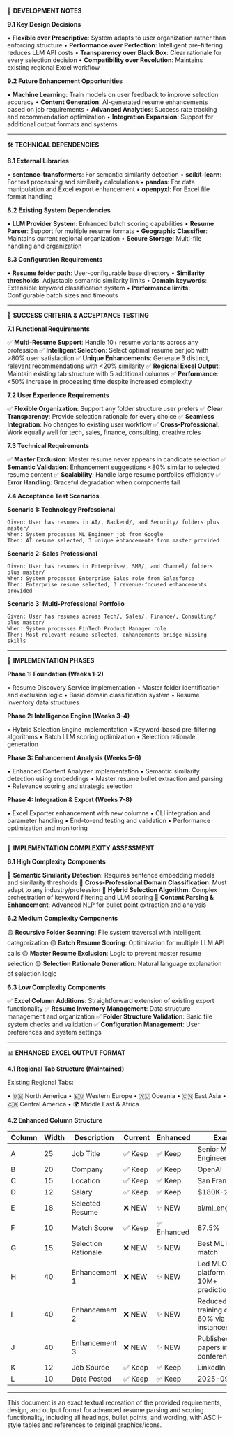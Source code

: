 📝 **DEVELOPMENT NOTES**

**9.1 Key Design Decisions**

• **Flexible over Prescriptive**: System adapts to user organization rather than enforcing structure
• **Performance over Perfection**: Intelligent pre-filtering reduces LLM API costs
• **Transparency over Black Box**: Clear rationale for every selection decision
• **Compatibility over Revolution**: Maintains existing regional Excel workflow

**9.2 Future Enhancement Opportunities**

• **Machine Learning**: Train models on user feedback to improve selection accuracy
• **Content Generation**: AI-generated resume enhancements based on job requirements
• **Advanced Analytics**: Success rate tracking and recommendation optimization
• **Integration Expansion**: Support for additional output formats and systems

---

🛠️ **TECHNICAL DEPENDENCIES**

**8.1 External Libraries**

• **sentence-transformers**: For semantic similarity detection
• **scikit-learn**: For text processing and similarity calculations
• **pandas**: For data manipulation and Excel export enhancement
• **openpyxl**: For Excel file format handling

**8.2 Existing System Dependencies**

• **LLM Provider System**: Enhanced batch scoring capabilities
• **Resume Parser**: Support for multiple resume formats
• **Geographic Classifier**: Maintains current regional organization
• **Secure Storage**: Multi-file handling and organization

**8.3 Configuration Requirements**

• **Resume folder path**: User-configurable base directory
• **Similarity thresholds**: Adjustable semantic similarity limits
• **Domain keywords**: Extensible keyword classification system
• **Performance limits**: Configurable batch sizes and timeouts

---

🎯 **SUCCESS CRITERIA & ACCEPTANCE TESTING**

**7.1 Functional Requirements**

✅ **Multi-Resume Support**: Handle 10+ resume variants across any profession
✅ **Intelligent Selection**: Select optimal resume per job with >80% user satisfaction
✅ **Unique Enhancements**: Generate 3 distinct, relevant recommendations with <20% similarity
✅ **Regional Excel Output**: Maintain existing tab structure with 5 additional columns
✅ **Performance**: <50% increase in processing time despite increased complexity

**7.2 User Experience Requirements**

✅ **Flexible Organization**: Support any folder structure user prefers
✅ **Clear Transparency**: Provide selection rationale for every choice
✅ **Seamless Integration**: No changes to existing user workflow
✅ **Cross-Professional**: Work equally well for tech, sales, finance, consulting, creative roles

**7.3 Technical Requirements**

✅ **Master Exclusion**: Master resume never appears in candidate selection
✅ **Semantic Validation**: Enhancement suggestions <80% similar to selected resume content
✅ **Scalability**: Handle large resume portfolios efficiently
✅ **Error Handling**: Graceful degradation when components fail

**7.4 Acceptance Test Scenarios**

**Scenario 1: Technology Professional**

	Given: User has resumes in AI/, Backend/, and Security/ folders plus master/
	When: System processes ML Engineer job from Google
	Then: AI resume selected, 3 unique enhancements from master provided

**Scenario 2: Sales Professional**

	Given: User has resumes in Enterprise/, SMB/, and Channel/ folders plus master/
	When: System processes Enterprise Sales role from Salesforce
	Then: Enterprise resume selected, 3 revenue-focused enhancements provided

**Scenario 3: Multi-Professional Portfolio**

	Given: User has resumes across Tech/, Sales/, Finance/, Consulting/ plus master/
	When: System processes FinTech Product Manager role
	Then: Most relevant resume selected, enhancements bridge missing skills

---

📅 **IMPLEMENTATION PHASES**

**Phase 1: Foundation (Weeks 1-2)**

• Resume Discovery Service implementation
• Master folder identification and exclusion logic
• Basic domain classification system
• Resume inventory data structures

**Phase 2: Intelligence Engine (Weeks 3-4)**

• Hybrid Selection Engine implementation
• Keyword-based pre-filtering algorithms
• Batch LLM scoring optimization
• Selection rationale generation

**Phase 3: Enhancement Analysis (Weeks 5-6)**

• Enhanced Content Analyzer implementation
• Semantic similarity detection using embeddings
• Master resume bullet extraction and parsing
• Relevance scoring and strategic selection

**Phase 4: Integration & Export (Weeks 7-8)**

• Excel Exporter enhancement with new columns
• CLI integration and parameter handling
• End-to-end testing and validation
• Performance optimization and monitoring

---

🧩 **IMPLEMENTATION COMPLEXITY ASSESSMENT**

**6.1 High Complexity Components**

🔴 **Semantic Similarity Detection**: Requires sentence embedding models and similarity thresholds
🔴 **Cross-Professional Domain Classification**: Must adapt to any industry/profession
🔴 **Hybrid Selection Algorithm**: Complex orchestration of keyword filtering and LLM scoring
🔴 **Content Parsing & Enhancement**: Advanced NLP for bullet point extraction and analysis

**6.2 Medium Complexity Components**

🟡 **Recursive Folder Scanning**: File system traversal with intelligent categorization
🟡 **Batch Resume Scoring**: Optimization for multiple LLM API calls
🟡 **Master Resume Exclusion**: Logic to prevent master resume selection
🟡 **Selection Rationale Generation**: Natural language explanation of selection logic

**6.3 Low Complexity Components**

✅ **Excel Column Additions**: Straightforward extension of existing export functionality
✅ **Resume Inventory Management**: Data structure management and organization
✅ **Folder Structure Validation**: Basic file system checks and validation
✅ **Configuration Management**: User preferences and system settings

---

📊 **ENHANCED EXCEL OUTPUT FORMAT**

**4.1 Regional Tab Structure (Maintained)**

Existing Regional Tabs:

• 🇺🇸 North America
• 🇪🇺 Western Europe
• 🇦🇺 Oceania
• 🇨🇳 East Asia
• 🇨🇷 Central America
• 🌍 Middle East & Africa

**4.2 Enhanced Column Structure**

| Column | Width | Description           | Current | Enhanced | Example                        |
|--------|-------|----------------------|---------|----------|--------------------------------|
| A      | 25    | Job Title            | ✅ Keep | ✅ Keep  | Senior ML Engineer             |
| B      | 20    | Company              | ✅ Keep | ✅ Keep  | OpenAI                         |
| C      | 15    | Location             | ✅ Keep | ✅ Keep  | San Francisco, CA              |
| D      | 12    | Salary               | ✅ Keep | ✅ Keep  | $180K-220K                     |
| E      | 18    | Selected Resume      | ❌ NEW  | ✨ NEW   | ai/ml_engineer.pdf             |
| F      | 10    | Match Score          | ✅ Keep | ✅ Enhanced | 87.5%                        |
| G      | 15    | Selection Rationale  | ❌ NEW  | ✨ NEW   | Best ML keyword match          |
| H      | 40    | Enhancement 1        | ❌ NEW  | ✨ NEW   | Led MLOps platform serving 10M+ predictions/day |
| I      | 40    | Enhancement 2        | ❌ NEW  | ✨ NEW   | Reduced model training costs by 60% via spot instances |
| J      | 40    | Enhancement 3        | ❌ NEW  | ✨ NEW   | Published 5 ML papers in top-tier conferences |
| K      | 12    | Job Source           | ✅ Keep | ✅ Keep  | LinkedIn                       |
| L      | 10    | Date Posted          | ✅ Keep | ✅ Keep  | 2025-09-12                     |

---

This document is an exact textual recreation of the provided requirements, design, and output format for advanced resume parsing and scoring functionality, including all headings, bullet points, and wording, with ASCII-style tables and references to original graphics/icons.